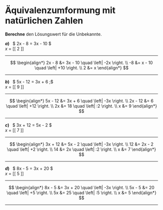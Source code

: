 <!--
version:  0.0.1
language: de


@style
main > *:not(:last-child) {
  margin-bottom: 3rem;
}

input {
    text-align: center;
}

.flex-container {
    display: flex;
    flex-wrap: wrap;
    align-items: stretch;
    gap: 20px;
}

.flex-child {
    flex: 1;
    min-width: 350px;
    margin-right: 20px;
}

@media (max-width: 400px) {
    .flex-child {
        flex: 100%;
        margin-right: 0;
    }
}
@end

formula: \carry   \textcolor{red}{\scriptsize #1}
formula: \digit   \rlap{\carry{#1}}\phantom{#2}#2
formula: \permil  \text{‰}

import: https://raw.githubusercontent.com/LiaTemplates/Tikz-Jax/main/README.md

script: https://cdn.jsdelivr.net/gh/LiaTemplates/Tikz-Jax@main/dist/index.js




tags: Äquivalenzumformung, leicht, sehr niedrig, Berechnen, 

comment: Führe eine Äquivalenzumformung mit natürlichen Zahlen aus.

author: Martin Lommatzsch

-->




# Äquivalenzumformung mit natürlichen Zahlen

**Berechne** den Lösungswert für die Unbekannte.




<section class="flex-container">
<div class="flex-child">


__$a)\;\;$__ $ 2x - 8 = 3x - 10 $ \
$x$ = [[  2  ]]
************
$$
\begin{align*}
2x - 8 &= 3x - 10 \quad \left| -2x \right. \\
-8 &= x - 10 \quad \left| +10 \right. \\
2 &= x
\end{align*}
$$
************


</div>
<div class="flex-child">


__$b)\;\;$__  $ 5x - 12 = 3x + 6 \;$ \
$x$ = [[  9  ]]
************
$$
\begin{align*}
5x - 12 &= 3x + 6 \quad \left| -3x \right. \\
2x - 12 &= 6 \quad \left| +12 \right. \\
2x &= 18 \quad \left| :2 \right. \\
x &= 9
\end{align*}
$$
************


</div>
<div class="flex-child">


__$c)\;\;$__   $ 3x + 12 = 5x - 2 $ \
$x$ = [[  7  ]]
************
$$
\begin{align*}
3x + 12 &= 5x - 2 \quad \left| -3x \right. \\
12 &= 2x - 2 \quad \left| +2 \right. \\
14 &= 2x \quad \left| :2 \right. \\
x &= 7
\end{align*}
$$
************


</div>
<div class="flex-child">


__$d)\;\;$__  $ 8x - 5 = 3x + 20 $ \
$x$ = [[  5  ]]
************
$$
\begin{align*}
8x - 5 &= 3x + 20 \quad \left| -3x \right. \\
5x - 5 &= 20 \quad \left| +5 \right. \\
5x &= 25 \quad \left| :5 \right. \\
x &= 5
\end{align*}
$$
************


</div>
</section>




